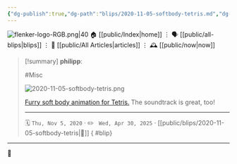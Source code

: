 ```yaml
---
{"dg-publish":true,"dg-path":"blips/2020-11-05-softbody-tetris.md","dg-permalink":"2020/11/05/softbody-tetris/","permalink":"/2020/11/05/softbody-tetris/","title":"philipp @ 2020-11-05"}
---
```



<div class="transclusion internal-embed is-loaded"><div class="markdown-embed">




![flenker-logo-RGB.png|40](/img/user/attachments/flenker-logo-RGB.png)
🏠 [[public/Index\|home]]  ⋮ 🗣️ [[public/all-blips\|blips]] ⋮  📝 [[public/All Articles\|articles]]  ⋮ 🕰️ [[public/now\|now]]


</div></div>


> [!summary] **philipp**:
>
> #Misc
>
> ![2020-11-05-softbody-tetris.png](/img/user/attachments/2020-11-05-softbody-tetris.png)
>
> [Furry soft body animation for Tetris.](https://www.youtube.com/watch?v=RfNlhw8FK74&feature=emb_title) The soundtrack is great, too!
> - - -
>
> 🗓️ <code>Thu, Nov 5, 2020</code>  · ✏️ <code> Wed, Apr 30, 2025</code>  · [[public/blips/2020-11-05-softbody-tetris\|🔗]]
{ #blip}


- - -

 👾
